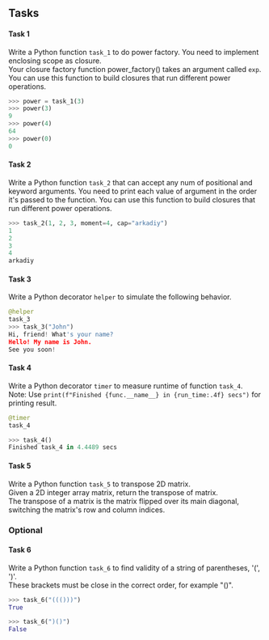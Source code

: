 
## Tasks

#### Task 1
Write a Python function `task_1` to do power factory. You need to implement enclosing scope as closure.  
Your closure factory function power_factory() takes an argument called `exp`.  
You can use this function to build closures that run different power operations.
```python 
>>> power = task_1(3)
>>> power(3)
9
>>> power(4)
64
>>> power(0)
0
```

#### Task 2
Write a Python function `task_2` that can accept any num of positional and keyword arguments.
You need to print each value of argument in the order it's passed to the function.
You can use this function to build closures that run different power operations.
```python 
>>> task_2(1, 2, 3, moment=4, cap="arkadiy")
1
2
3
4
arkadiy
```

#### Task 3
Write a Python decorator `helper` to simulate the following behavior. 
```python
@helper 
task_3
>>> task_3("John")
Hi, friend! What's your name?
Hello! My name is John.
See you soon!
```

#### Task 4
Write a Python decorator `timer` to measure runtime of function `task_4`.  
Note: Use `print(f"Finished {func.__name__} in {run_time:.4f} secs")` for printing result.
```python
@timer
task_4

>>> task_4()
Finished task_4 in 4.4489 secs
```

#### Task 5
Write a Python function `task_5` to transpose 2D matrix.  
Given a 2D integer array matrix, return the transpose of matrix.  
The transpose of a matrix is the matrix flipped over its main diagonal, switching the matrix's row and column indices.


### Optional

#### Task 6
Write a Python function `task_6` to find validity of a string of parentheses, '(', ')'.  
These brackets must be close in the correct order, for example "()".  
```python
>>> task_6("((()))")
True

>>> task_6(")()")
False
```